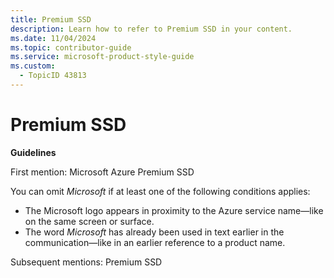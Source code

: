 ```yaml
---
title: Premium SSD
description: Learn how to refer to Premium SSD in your content.
ms.date: 11/04/2024
ms.topic: contributor-guide
ms.service: microsoft-product-style-guide
ms.custom:
  - TopicID 43813
---
```



# Premium SSD

**Guidelines**

First mention: Microsoft Azure Premium SSD

You can omit *Microsoft* if at least one of the following conditions applies:

- The Microsoft logo appears in proximity to the Azure service name—like on the same screen or surface.
- The word *Microsoft* has already been used in text earlier in the communication—like in an earlier reference to a product name.

Subsequent mentions: Premium SSD

